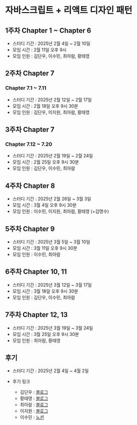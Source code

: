 # 자바스크립트 + 리액트 디자인 패턴

## 1주차 Chapter 1 ~ Chapter 6

- 스터디 기간 : 2025년 2월 4일 ~ 2월 10일
- 모임 시간 : 2월 11일 오후 9시
- 모임 인원 : 김단우, 이수민, 최아람, 황태영

## 2주차 Chapter 7

### Chapter 7.1 ~ 7.11

- 스터디 기간 : 2025년 2월 12일 ~ 2월 17일
- 모임 시간 : 2월 18일 오후 9시 30분
- 모임 인원 : 김단우, 이지원, 최아람, 황태영

## 3주차 Chapter 7

### Chapter 7.12 ~ 7.20

- 스터디 기간 : 2025년 2월 19일 ~ 2월 24일
- 모임 시간 : 2월 25일 오후 9시 30분
- 모임 인원 : 김단우, 이수민, 최아람

## 4주차 Chapter 8

- 스터디 기간 : 2025년 2월 26일 ~ 3월 3일
- 모임 시간 : 3월 4일 오후 9시 30분
- 모임 인원 : 이수민, 이지원, 최아람, 황태영 (+김명수)

## 5주차 Chapter 9

- 스터디 기간 : 2025년 3월 5일 ~ 3월 10일
- 모임 시간 : 3월 11일 오후 9시 30분
- 모임 인원 : 이수민, 최아람

## 6주차 Chapter 10, 11

- 스터디 기간 : 2025년 3월 12일 ~ 3월 17일
- 모임 시간 : 3월 18일 오후 9시 30분
- 모임 인원 : 김단우, 이수민, 최아람

## 7주차 Chapter 12, 13

- 스터디 기간 : 2025년 3월 19일 ~ 3월 24일
- 모임 시간 : 3월 25일 오후 9시 30분
- 모임 인원 : 최아람, 황태영

## 후기

- 스터디 기간 : 2025년 2월 4일 ~ 4월 2일

- 후기 링크
    - 김단우 : <a href="https://dansoon-dev.tistory.com/16" target="_blank">블로그</a>
    - 황태영 : <a href="https://velog.io/@hty0525/JavaScript-React-%EB%94%94%EC%9E%90%EC%9D%B8-%ED%8C%A8%ED%84%B4%EC%9D%84-%EC%9D%BD%EA%B3%A0" target="_blank">블로그</a>
    - 최아람 : <a href="https://ramirami.tistory.com/210" target="_blank">블로그</a>
    - 이지원 : <a href="https://binaryjourney.tistory.com/341" target="_blank">블로그</a>
    - 이수민 : <a href="https://amenable-tote-342.notion.site/1c8d7524c3d280b09edbfbc32b1fab23" target="_blank">노션</a>
